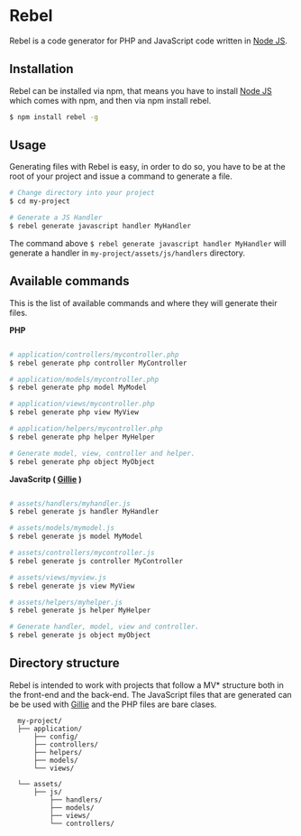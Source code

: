 Rebel
=====

Rebel is a code generator for PHP and JavaScript code written in [Node JS](http://nodejs.org/).

## Installation

Rebel can be installed via npm, that means you have to install [Node JS](http://nodejs.org/) which comes with npm,
and then via npm install rebel.

```bash
$ npm install rebel -g
```

## Usage

Generating files with Rebel is easy, in order to do so, you have to be at the root of your project and issue a command to generate a file.

```bash
# Change directory into your project
$ cd my-project

# Generate a JS Handler
$ rebel generate javascript handler MyHandler
```

The command above `$ rebel generate javascript handler MyHandler` will generate a handler in `my-project/assets/js/handlers` directory.


## Available commands

This is the list of available commands and where they will generate their files.

**PHP**
```bash

# application/controllers/mycontroller.php
$ rebel generate php controller MyController 

# application/models/mycontroller.php
$ rebel generate php model MyModel

# application/views/mycontroller.php
$ rebel generate php view MyView

# application/helpers/mycontroller.php
$ rebel generate php helper MyHelper

# Generate model, view, controller and helper.
$ rebel generate php object MyObject
```

**JavaScritp ( [Gillie](https://github.com/PabloVallejo/gillie) )**
``` bash

# assets/handlers/myhandler.js
$ rebel generate js handler MyHandler

# assets/models/mymodel.js
$ rebel generate js model MyModel

# assets/controllers/mycontroller.js
$ rebel generate js controller MyController

# assets/views/myview.js
$ rebel generate js view MyView

# assets/helpers/myhelper.js
$ rebel generate js helper MyHelper

# Generate handler, model, view and controller.
$ rebel generate js object myObject

```

## Directory structure

Rebel is intended to work with projects that follow a MV* structure both in the front-end and the back-end. The JavaScript files that are generated can be be used with [Gillie](https://github.com/PabloVallejo/gillie) and the PHP files are bare clases.


```
  my-project/
  ├── application/
      ├── config/
      ├── controllers/
      ├── helpers/
      ├── models/
      └── views/

  └── assets/
      ├── js/
          ├── handlers/
          ├── models/
          ├── views/
          └── controllers/
```
